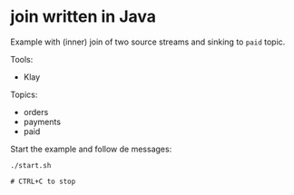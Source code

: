 # join written in Java

Example with (inner) join of two source streams and sinking to `paid` topic.

Tools:

- Klay

Topics:

- orders
- payments
- paid

Start the example and follow de messages:

```console
./start.sh

# CTRL+C to stop
```
